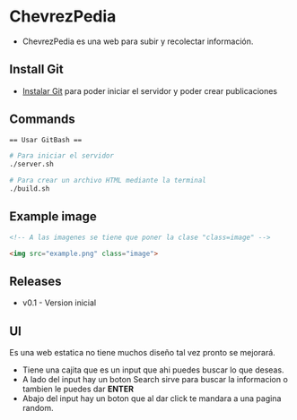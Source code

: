 # ChevrezPedia

* ChevrezPedia es una web para subir y recolectar información.

## Install Git

* [Instalar Git](https://git-scm.com/downloads) para poder iniciar el servidor y poder crear publicaciones

## Commands 
```bash
== Usar GitBash ==

# Para iniciar el servidor
./server.sh

# Para crear un archivo HTML mediante la terminal
./build.sh
```

## Example image
```html
<!-- A las imagenes se tiene que poner la clase "class=image" -->

<img src="example.png" class="image">
```

## Releases
* v0.1 - Version inicial


## UI
Es una web estatica no tiene muchos diseño tal vez pronto se mejorará.

* Tiene una cajita que es un input que ahi puedes buscar lo que deseas.
* A lado del input hay un boton Search sirve para buscar la informacion o tambien le puedes dar **ENTER**
* Abajo del input hay un boton que al dar click te mandara a una pagina random.